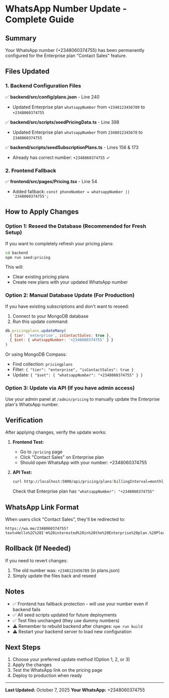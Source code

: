 # WhatsApp Number Update - Complete Guide

## Summary
Your WhatsApp number (+2348060374755) has been permanently configured for the Enterprise plan "Contact Sales" feature.

## Files Updated

### 1. Backend Configuration Files
✅ **backend/src/config/plans.json** - Line 240
   - Updated Enterprise plan `whatsappNumber` from `+2348123456789` to `+2348060374755`

✅ **backend/src/scripts/seedPricingData.ts** - Line 398
   - Updated Enterprise plan `whatsappNumber` from `2348012345678` to `2348060374755`

✅ **backend/scripts/seedSubscriptionPlans.ts** - Lines 156 & 173
   - Already has correct number: `+2348060374755` ✓

### 2. Frontend Fallback
✅ **frontend/src/pages/Pricing.tsx** - Line 54
   - Added fallback: `const phoneNumber = whatsappNumber || '2348060374755';`

## How to Apply Changes

### Option 1: Reseed the Database (Recommended for Fresh Setup)
If you want to completely refresh your pricing plans:

```bash
cd backend
npm run seed:pricing
```

This will:
- Clear existing pricing plans
- Create new plans with your updated WhatsApp number

### Option 2: Manual Database Update (For Production)
If you have existing subscriptions and don't want to reseed:

1. Connect to your MongoDB database
2. Run this update command:

```javascript
db.pricingplans.updateMany(
  { tier: 'enterprise', isContactSales: true },
  { $set: { whatsappNumber: '+2348060374755' } }
)
```

Or using MongoDB Compass:
- Find collection: `pricingplans`
- Filter: `{ "tier": "enterprise", "isContactSales": true }`
- Update: `{ "$set": { "whatsappNumber": "+2348060374755" } }`

### Option 3: Update via API (If you have admin access)
Use your admin panel at `/admin/pricing` to manually update the Enterprise plan's WhatsApp number.

## Verification

After applying changes, verify the update works:

1. **Frontend Test:**
   - Go to `/pricing` page
   - Click "Contact Sales" on Enterprise plan
   - Should open WhatsApp with your number: +2348060374755

2. **API Test:**
   ```bash
   curl http://localhost:5000/api/pricing/plans?billingInterval=monthly
   ```
   Check that Enterprise plan has `"whatsappNumber": "+2348060374755"`

## WhatsApp Link Format

When users click "Contact Sales", they'll be redirected to:
```
https://wa.me/2348060374755?text=Hello%2C%20I'm%20interested%20in%20the%20Enterprise%20plan.%20Please%20provide%20more%20information.
```

## Rollback (If Needed)

If you need to revert changes:
1. The old number was: `+2348123456789` (in plans.json)
2. Simply update the files back and reseed

## Notes

- ✅ Frontend has fallback protection - will use your number even if backend fails
- ✅ All seed scripts updated for future deployments
- ✅ Test files unchanged (they use dummy numbers)
- ⚠️ Remember to rebuild backend after changes: `npm run build`
- ⚠️ Restart your backend server to load new configuration

## Next Steps

1. Choose your preferred update method (Option 1, 2, or 3)
2. Apply the changes
3. Test the WhatsApp link on the pricing page
4. Deploy to production when ready

---
**Last Updated:** October 7, 2025
**Your WhatsApp:** +2348060374755
